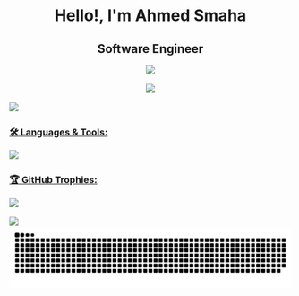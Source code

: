 <h1 align="center">Hello!, I'm Ahmed Smaha</h1>

<h2 align="center">Software Engineer</h2>

  <p align="center"> <!-- Google Me -->
    <a href="https://www.google.com.eg/search?q=ahmed+smaha">
      <img src="https://readme-typing-svg.herokuapp.com/?lines=Visit%20my%20LinkedIn%20Profile;I%20Post%20Insightful%20Content;Follow%20to%20get%20New%20Updates&font=Bold%20Code&center=true&height=55&color=30D050&pause=1750&size=20">
  </p>

  <p align="center">
      <img src="https://komarev.com/ghpvc/?username=ahmedsmaha&color=4010B0" height="30"/>
  </p>

  <p align="left"> 
    <a href="https://www.linkedin.com/in/ahmedsmaha">
      <img src="https://img.shields.io/badge/LinkedIn-0060A0?style=for-the-badge&logo=linkedin&logoColor=white" height="40"/>
  </p>

<h3 align="left">🛠️ Languages & Tools:</h3>
  <p align="left">
    <img src="https://skills-icons.vercel.app/api/icons?i=cpp,py,nodejs,express,postgresql,mongodb,html,css,sass,bootstrap,tailwind,js,ts,jquery,angular,rxjs,aws,npm,webpack,git,github,postman,figma,swagger,vscode,docker,latex,md&perline=13"/>
  </p>

<h3 align="left">🏆 GitHub Trophies:</h3>
  <p align="left">
      <img src="https://github-profile-trophy.vercel.app/?username=ahmedsmaha&theme=onestar&row=1&column=7"/>
  </p>
  
  <p align="left">
      <img src="https://github-readme-stats.vercel.app/api/top-langs?username=ahmedsmaha&layout=compact&langs_count=5&theme=codeSTACKr"/>
    <a/> <!-- Snake -->
      <img src="https://raw.githubusercontent.com/platane/snk/output/github-contribution-grid-snake-dark.svg">
  </p>
